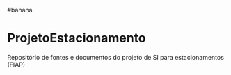 #banana
# ProjetoEstacionamento
Repositório de fontes e documentos do projeto de SI para estacionamentos (FIAP)
